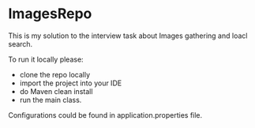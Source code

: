 # ImagesRepo

This is my solution to the interview task about Images gathering and loacl search.

To run it locally please:
- clone the repo locally
- import the project into your IDE
- do Maven clean install
- run the main class.

Configurations could be found in application.properties file.
